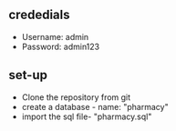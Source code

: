 ## crededials
- Username: admin
- Password: admin123

## set-up
- Clone the repository from git
- create a database - name: "pharmacy"
- import the sql file- "pharmacy.sql"
